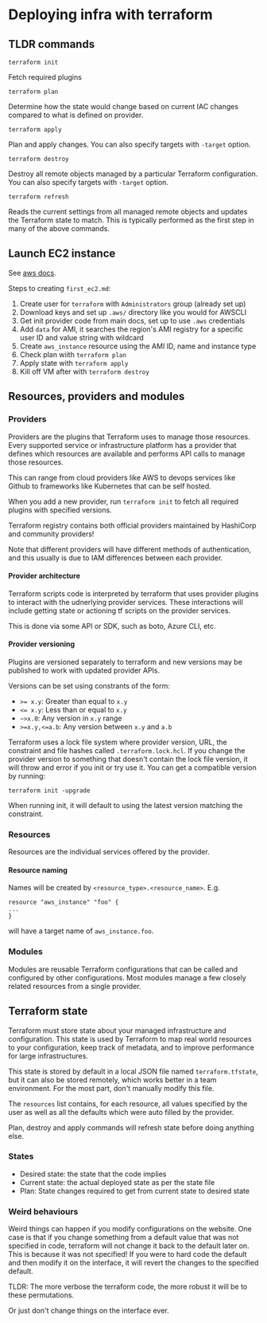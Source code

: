 # Deploying infra with terraform

## TLDR commands

```
terraform init
```
Fetch required plugins

```
terraform plan
```
Determine how the state would change based on current IAC changes compared to
what is defined on provider.

```
terraform apply
```
Plan and apply changes. You can also specify targets with `-target` option.

```
terraform destroy
```
Destroy all remote objects managed by a particular Terraform configuration. You
can also specify targets with `-target` option.

```
terraform refresh
```
Reads the current settings from all managed remote objects and updates the Terraform state to match.
This is typically performed as the first step in many of the above commands.

## Launch EC2 instance

See [aws docs](https://registry.terraform.io/providers/hashicorp/aws/latest/docs).

Steps to creating `first_ec2.md`:

1. Create user for `terraform` with `Administrators` group (already set up)
2. Download keys and set up `.aws/` directory like you would for AWSCLI
3. Get init provider code from main docs, set up to use `.aws` credentials
4. Add `data` for AMI, it searches the region's AMI registry for a specific user
   ID and value string with wildcard
5. Create `aws_instance` resource using the AMI ID, name and instance type
6. Check plan wiith `terraform plan`
7. Apply state with `terraform apply`
8. Kill off VM after with `terraform destroy`

## Resources, providers and modules

### Providers

Providers are the plugins that Terraform uses to manage those resources. Every supported service or infrastructure platform has a provider that defines which resources are available and performs API calls to manage those resources.

This can range from cloud providers like AWS to devops services like Github to frameworks like Kubernetes that
can be self hosted.

When you add a new provider, run `terraform init` to fetch all required plugins
with specified versions.

Terraform registry contains both official providers maintained by HashiCorp and community providers!

Note that different providers will have different methods of authentication, and
this usually is due to IAM differences between each provider.

#### Provider architecture

Terraform scripts code is interpreted by terraform that uses provider plugins to interact with the udnerlying
provider services. These interactions will include getting state or actioning tf
scripts on the provider services.

This is done via some API or SDK, such as boto, Azure CLI, etc.

#### Provider versioning

Plugins are versioned separately to terraform and new versions may be published
to work with updated provider APIs.

Versions can be set using constrants of the form:

- `>= x.y`: Greater than equal to `x.y`
- `<= x.y`: Less than or equal to `x.y`
- `~>x.0`: Any version in `x.y` range
- `>=x.y,<=a.b`: Any version between `x.y` and `a.b`

Terraform uses a lock file system where provider version, URL, the constraint
and file hashes called `.terraform.lock.hcl`. If you change the provider version
to something that doesn't contain the lock file version, it will throw and error
if you init or try use it. You can get a compatible version by running:

```
terraform init -upgrade
```

When running init, it will default to using the latest version matching the
constraint.

### Resources

Resources are the individual services offered by the provider.

#### Resource naming

Names will be created by `<resource_type>.<resource_name>`. E.g.

```
resource "aws_instance" "foo" {
...
}
```
will have a target name of `aws_instance.foo`.

### Modules

Modules are reusable Terraform configurations that can be called and configured by other configurations.
Most modules manage a few closely related resources from a single provider. 

## Terraform state

Terraform must store state about your managed infrastructure and configuration. This state is used by
Terraform to map real world resources to your configuration, keep track of metadata, and to improve
performance for large infrastructures.

This state is stored by default in a local JSON file named `terraform.tfstate`, but it can also be stored
remotely, which works better in a team environment. For the most part, don't manually modify this file.

The `resources` list contains, for each resource, all values specified by the
user as well as all the defaults which were auto filled by the provider.

Plan, destroy and apply commands will refresh state before doing anything else.

### States

- Desired state: the state that the code implies
- Current state: the actual deployed state as per the state file
- Plan: State changes required to get from current state to desired state

### Weird behaviours

Weird things can happen if you modify configurations on the website. One case is
that if you change something from a default value that was not specified in
code, terraform will not change it back to the default later on. This is because
it was not specified! If you were to hard code the default and then modify it on
the interface, it will revert the changes to the specified default.

TLDR: The more verbose the terraform code, the more robust it will be to these
permutations.

Or just don't change things on the interface ever.
